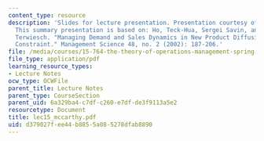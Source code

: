 ```yaml
---
content_type: resource
description: 'Slides for lecture presentation. Presentation courtesy of Dan McCarthy.
  This summary presentation is based on: Ho, Teck-Hua, Sergei Savin, and Christian
  Terwiesch. "Managing Demand and Sales Dynamics in New Product Diffusion Under Supply
  Constraint." Management Science 48, no. 2 (2002): 187-206.'
file: /media/courses/15-764-the-theory-of-operations-management-spring-2004/d379027fee44b8855a085278dfab8890_lec15_mccarthy.pdf
file_type: application/pdf
learning_resource_types:
- Lecture Notes
ocw_type: OCWFile
parent_title: Lecture Notes
parent_type: CourseSection
parent_uid: 6a329ba4-c7df-c260-e7df-de3f9113a5e2
resourcetype: Document
title: lec15_mccarthy.pdf
uid: d379027f-ee44-b885-5a08-5278dfab8890
---
```

